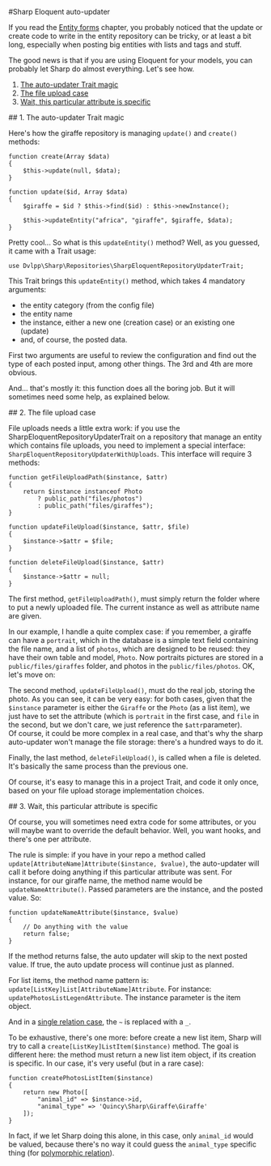 #Sharp Eloquent auto-updater

If you read the [Entity forms](docs/entity_form.md) chapter, you probably noticed that the update or create code to write in the entity repository can be tricky, or at least a bit long, especially when posting big entities with lists and tags and stuff.

The good news is that if you are using Eloquent for your models, you can probably let Sharp do almost everything. Let's see how.

1. [The auto-updater Trait magic](#magic)
2. [The file upload case](#file)
3. [Wait, this particular attribute is specific](#specific)



##<a name="magic"></a>  1. The auto-updater Trait magic

Here's how the giraffe repository is managing `update()` and `create()` methods:

```
function create(Array $data)
{
	$this->update(null, $data);
}
    
function update($id, Array $data)
{
	$giraffe = $id ? $this->find($id) : $this->newInstance();
	
	$this->updateEntity("africa", "giraffe", $giraffe, $data);
}
```

Pretty cool... So what is this `updateEntity()` method? Well, as you guessed, it came with a Trait usage:

`use Dvlpp\Sharp\Repositories\SharpEloquentRepositoryUpdaterTrait;`

This Trait brings this `updateEntity()` method, which takes 4 mandatory arguments:

- the entity category (from the config file)
- the entity name
- the instance, either a new one (creation case) or an existing one (update)
- and, of course, the posted data.

First two arguments are useful to review the configuration and find out the type of each posted input, among other things. The 3rd and 4th are more obvious.

And... that's mostly it: this function does all the boring job. But it will sometimes need some help, as explained below.


##<a name="file"></a>  2. The file upload case

File uploads needs a little extra work: if you use the SharpEloquentRepositoryUpdaterTrait on a repository that manage an entity which contains file uploads, you need to implement a special interface: `SharpEloquentRepositoryUpdaterWithUploads`. This interface will require 3 methods:

```
function getFileUploadPath($instance, $attr)
{
	return $instance instanceof Photo
		? public_path("files/photos")
		: public_path("files/giraffes");
}
    
function updateFileUpload($instance, $attr, $file)
{
	$instance->$attr = $file;
}

function deleteFileUpload($instance, $attr)
{
	$instance->$attr = null;
}
```

The first method, `getFileUploadPath()`, must simply return the folder where to put a newly uploaded file. The current instance as well as attribute name are given.

In our example, I handle a quite complex case: if you remember, a giraffe can have a `portrait`, which in the database is a simple text field containing the file name, and a list of `photos`, which are designed to be reused: they have their own table and model, `Photo`. Now portraits pictures are stored in a `public/files/giraffes` folder, and photos in the `public/files/photos`. OK, let's move on:

The second method, `updateFileUpload()`, must do the real job, storing the photo. As you can see, it can be very easy: for both cases, given that the `$instance` parameter is either the `Giraffe` or the `Photo` (as a list item), we just have to set the attribute (which is `portrait` in the first case, and `file` in the second, but we don't care, we just reference the `$attr`parameter).  
Of course, it could be more complex in a real case, and that's why the sharp auto-updater won't manage the file storage: there's a hundred ways to do it.

Finally, the last method, `deleteFileUpload()`, is called when a file is deleted. It's basically the same process than the previous one.

Of course, it's easy to manage this in a project Trait, and code it only once, based on your file upload storage implementation choices.


##<a name="specific"></a>  3. Wait, this particular attribute is specific

Of course, you will sometimes need extra code for some attributes, or you will maybe want to override the default behavior. Well, you want hooks, and there's one per attribute.

The rule is simple: if you have in your repo a method called `update[AttributeName]Attribute($instance, $value)`, the auto-updater will call it before doing anything if this particular attribute was sent. For instance, for our giraffe name, the method name would be `updateNameAttribute()`. Passed parameters are the instance, and the posted value. So:

```
function updateNameAttribute($instance, $value)
{
	// Do anything with the value
	return false;}
```

If the method returns false, the auto updater will skip to the next posted value. If true, the auto update process will continue just as planned.

For list items, the method name pattern is: `update[ListKey]List[AttributeName]Attribute`. For instance: `updatePhotosListLegendAttribute`. The instance parameter is the item object.

And in a [single relation case](entity_form.md#singlerelation), the `~` is replaced with a `_`.

To be exhaustive, there's one more: before create a new list item, Sharp will try to call a `create[ListKey]ListItem($instance)` method. The goal is different here: the method must return a new list item object, if its creation is specific. In our case, it's very useful (but in a rare case):

```
function createPhotosListItem($instance)
{
	return new Photo([
		"animal_id" => $instance->id,
		"animal_type" => 'Quincy\Sharp\Giraffe\Giraffe'
	]);}
```

In fact, if we let Sharp doing this alone, in this case, only `animal_id` would be valued, because there's no way it could guess the `animal_type` specific thing (for [polymorphic relation](http://laravel.com/docs/eloquent#polymorphic-relations)).

